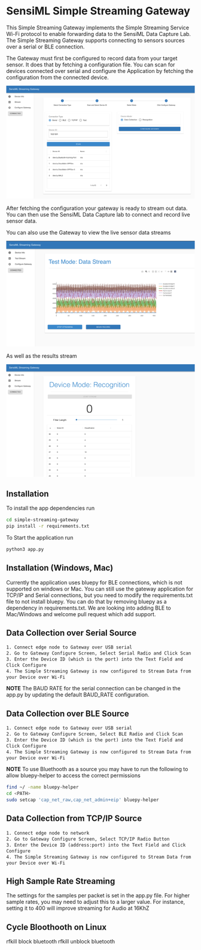 # SensiML Simple Streaming Gateway

This Simple Streaming Gateway implements the Simple Streaming Service Wi-Fi protocol to enable forwarding data to the SensiML Data Capture Lab. The Simple Streaming Gateway supports connecting to sensors sources over a serial or BLE connection.

The Gateway must first be configured to record data from your target sensor. It does that by fetching a configuration file. You can scan for devices connected over serial and configure the Application by fetching the configuration from the connected device.

![Configure Gateway](img/configure.png)

After fetching the configuration your gateway is ready to stream out data. You can then use the SensiML Data Capture lab to connect and record live sensor data.

You can also use the Gateway to view the live sensor data streams

![View Sensor Data](img/stream.png)

As well as the results stream

![View Results](img/results.png)

## Installation

To install the app dependencies run

```bash
cd simple-streaming-gateway
pip install -r requirements.txt
```

To Start the application run

```bash
python3 app.py
```

## Installation (Windows, Mac)

Currently the application uses bluepy for BLE connections, which is not supported on windows or Mac. You can still use the gateway application for TCP/IP and Serial connections, but you need to modify the requirements.txt file to not install bluepy. You can do that by removing bluepy as a dependency in requirements.txt. We are looking into adding BLE to Mac/Windows and welcome pull request which add support.

## Data Collection over Serial Source

    1. Connect edge node to Gateway over USB serial
    2. Go to Gateway Configure Screen, Select Serial Radio and Click Scan
    3. Enter the Device ID (which is the port) into the Text Field and Click Configure
    4. The Simple Streaming Gateway is now configured to Stream Data from your Device over Wi-Fi

**NOTE** The BAUD RATE for the serial connection can be changed in the app.py by updating the default BAUD_RATE configuration.

## Data Collection over BLE Source

    1. Connect edge node to Gateway over USB serial
    2. Go to Gateway Configure Screen, Select BLE Radio and Click Scan
    3. Enter the Device ID (which is the port) into the Text Field and Click Configure
    4. The Simple Streaming Gateway is now configured to Stream Data from your Device over Wi-Fi

**NOTE** To use Bluethooth as a source you may have to run the following to allow bluepy-helper to access the correct permissions

```bash
find ~/ -name bluepy-helper
cd <PATH>
sudo setcap 'cap_net_raw,cap_net_admin+eip' bluepy-helper
```

## Data Collection from TCP/IP Source

    1. Connect edge node to network
    2. Go to Gateway Configure Screen, Select TCP/IP Radio Button
    3. Enter the Device ID (address:port) into the Text Field and Click Configure
    4. The Simple Streaming Gateway is now configured to Stream Data from your Device over Wi-Fi

## High Sample Rate Streaming

The settings for the samples per packet is set in the app.py file. For higher sample rates, you may need to adjust this to a larger value. For instance, setting it to 400 will improve streaming for Audio at 16KhZ

## Cycle Bloothooth on Linux

rfkill block bluetooth
rfkill unblock bluetooth
